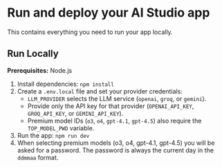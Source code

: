 # Run and deploy your AI Studio app

This contains everything you need to run your app locally.

## Run Locally

**Prerequisites:**  Node.js

1. Install dependencies:
   `npm install`
2. Create a `.env.local` file and set your provider credentials:
   - `LLM_PROVIDER` selects the LLM service (`openai`, `groq`, or `gemini`).
   - Provide only the API key for that provider (`OPENAI_API_KEY`, `GROQ_API_KEY`, or `GEMINI_API_KEY`).
   - Premium model IDs (`o3`, `o4`, `gpt-4.1`, `gpt-4.5`) also require the `TOP_MODEL_PWD` variable.
3. Run the app:
   `npm run dev`
4. When selecting premium models (o3, o4, gpt-4.1, gpt-4.5) you will be asked
   for a password. The password is always the current day in the `ddmmaa`
   format.